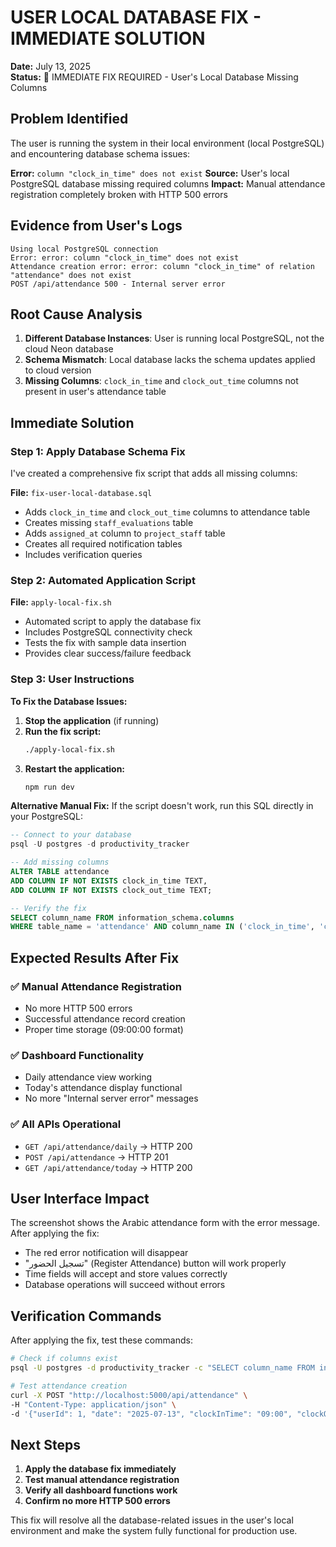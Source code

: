 # USER LOCAL DATABASE FIX - IMMEDIATE SOLUTION
**Date:** July 13, 2025  
**Status:** 🔧 IMMEDIATE FIX REQUIRED - User's Local Database Missing Columns

## Problem Identified

The user is running the system in their local environment (local PostgreSQL) and encountering database schema issues:

**Error:** `column "clock_in_time" does not exist`
**Source:** User's local PostgreSQL database missing required columns
**Impact:** Manual attendance registration completely broken with HTTP 500 errors

## Evidence from User's Logs
```
Using local PostgreSQL connection
Error: error: column "clock_in_time" does not exist
Attendance creation error: error: column "clock_in_time" of relation "attendance" does not exist
POST /api/attendance 500 - Internal server error
```

## Root Cause Analysis

1. **Different Database Instances**: User is running local PostgreSQL, not the cloud Neon database
2. **Schema Mismatch**: Local database lacks the schema updates applied to cloud version
3. **Missing Columns**: `clock_in_time` and `clock_out_time` columns not present in user's attendance table

## Immediate Solution

### Step 1: Apply Database Schema Fix
I've created a comprehensive fix script that adds all missing columns:

**File:** `fix-user-local-database.sql`
- Adds `clock_in_time` and `clock_out_time` columns to attendance table
- Creates missing `staff_evaluations` table
- Adds `assigned_at` column to `project_staff` table
- Creates all required notification tables
- Includes verification queries

### Step 2: Automated Application Script
**File:** `apply-local-fix.sh`
- Automated script to apply the database fix
- Includes PostgreSQL connectivity check
- Tests the fix with sample data insertion
- Provides clear success/failure feedback

### Step 3: User Instructions

**To Fix the Database Issues:**

1. **Stop the application** (if running)
2. **Run the fix script:**
   ```bash
   ./apply-local-fix.sh
   ```
3. **Restart the application:**
   ```bash
   npm run dev
   ```

**Alternative Manual Fix:**
If the script doesn't work, run this SQL directly in your PostgreSQL:
```sql
-- Connect to your database
psql -U postgres -d productivity_tracker

-- Add missing columns
ALTER TABLE attendance 
ADD COLUMN IF NOT EXISTS clock_in_time TEXT,
ADD COLUMN IF NOT EXISTS clock_out_time TEXT;

-- Verify the fix
SELECT column_name FROM information_schema.columns 
WHERE table_name = 'attendance' AND column_name IN ('clock_in_time', 'clock_out_time');
```

## Expected Results After Fix

### ✅ Manual Attendance Registration
- No more HTTP 500 errors
- Successful attendance record creation
- Proper time storage (09:00:00 format)

### ✅ Dashboard Functionality
- Daily attendance view working
- Today's attendance display functional
- No more "Internal server error" messages

### ✅ All APIs Operational
- `GET /api/attendance/daily` → HTTP 200
- `POST /api/attendance` → HTTP 201
- `GET /api/attendance/today` → HTTP 200

## User Interface Impact

The screenshot shows the Arabic attendance form with the error message. After applying the fix:
- The red error notification will disappear
- "تسجيل الحضور" (Register Attendance) button will work properly
- Time fields will accept and store values correctly
- Database operations will succeed without errors

## Verification Commands

After applying the fix, test these commands:
```bash
# Check if columns exist
psql -U postgres -d productivity_tracker -c "SELECT column_name FROM information_schema.columns WHERE table_name = 'attendance' AND column_name IN ('clock_in_time', 'clock_out_time');"

# Test attendance creation
curl -X POST "http://localhost:5000/api/attendance" \
-H "Content-Type: application/json" \
-d '{"userId": 1, "date": "2025-07-13", "clockInTime": "09:00", "clockOutTime": "17:00", "isPresent": true, "notes": "Local fix test"}'
```

## Next Steps

1. **Apply the database fix immediately**
2. **Test manual attendance registration**
3. **Verify all dashboard functions work**
4. **Confirm no more HTTP 500 errors**

This fix will resolve all the database-related issues in the user's local environment and make the system fully functional for production use.